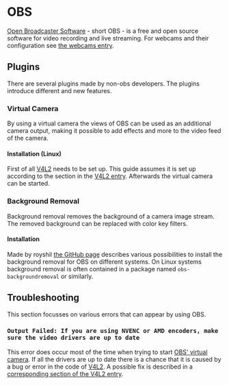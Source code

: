 # OBS

[Open Broadcaster Software](https://obsproject.com) - short OBS - is a free
and open source software for video recording and live streaming.
For webcams and their configuration see [the webcams entry](/wiki/webcams.md#configure-the-webcam).

## Plugins

There are several plugins made by non-obs developers.
The plugins introduce different and new features.

### Virtual Camera

By using a virtual camera the views of OBS can be used as an additional camera
output, making it possible to add effects and more to the video feed of the
camera.

#### Installation (Linux)

First of all [V4L2](./linux/v4l2.md) needs to be set up.
This guide assumes it is set up according to the section in the
[V4L2 entry](./linux/v4l2.md#v4l2loopback).
Afterwards the virtual camera can be started.

### Background Removal

Background removal removes the background of a camera image stream.
The removed background can be replaced with color key filters.

#### Installation

Made by royshil
[the GitHub page](https://github.com/royshil/obs-backgroundremoval#linux)
describes various possibilities to install the background removal for OBS on
different systems.
On Linux systems background removal is often contained in a package named
`obs-backgroundremoval` or similarly.

## Troubleshooting

This section focusses on various errors that can appear by using OBS.

### `Output Failed: If you are using NVENC or AMD encoders, make sure the video drivers are up to date`

This error does occur most of the time when trying to start
[OBS' virtual camera](/wiki/obs.md#virtual-camera).
If all the drivers are up to date there is a chance that it is caused by a bug or error in the code
of [V4L2](/wiki/linux/v4l2.md).
A possible fix is described in a 
[corresponding section of the V4L2 entry](/wiki/linux/v4l2.md#failed-to-start-streaming-on-devvideo2-invalid-argument).
